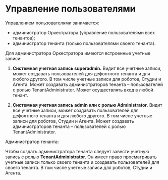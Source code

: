 # Управление пользователями

Управлением пользователями занимается:
* администратор Оркестратора (управление пользователями всех тенантов);
* администратор тенанта (только пользователями своего тенанта).

Для администратора Оркестратора имеются встроенные учетные записи:

1. **Системная учетная запись superadmin.** Видит все учетные записи, может создавать пользователей для дефолтного тенанта и для любого другого. В том числе учетные записи для роботов, Студии и Агента. Может создавать администраторов тенанта – пользователей с ролью TenantAdministrator. Может осуществлять вход в любой тенант.

2. **Системная учетная запись admin или с ролью Administrator**. Видит все учетные записи, может создавать пользователей для дефолтного тенанта и для любого другого. В том числе учетные записи для роботов, Студии и Агента. Может создавать администраторов тенанта – пользователей с ролью TenantAdministrator.

Администратор тенанта:

Чтобы создать администратора тенанта следует завести учетную запись с ролью **TenantAdministrator.** Он имеет право просматривать учетные записи только своего тенанта и создавать пользователей для своего тенанта. В том числе учетные записи для роботов, Студии и Агента.
